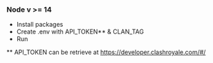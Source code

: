 ### Node v >= 14

* Install packages
* Create .env with API_TOKEN** & CLAN_TAG
* Run

** API_TOKEN can be retrieve at https://developer.clashroyale.com/#/